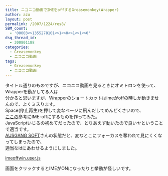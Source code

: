 ```yaml
---
title: ニコニコ動画でIMEをoffするGreasemonkey(Wrapper)
author: azu
layout: post
permalink: /2007/1224/res8/
SBM_count:
  - '00003<>1355278101<>1<>0<>1<>1<>0'
dsq_thread_id:
  - 300801188
categories:
  - Greasemonkey
  - ニコニコ動画
tags:
  - Greasemonkey
  - ニコニコ動画
---
```

タイトル通りのものですが、ニコニコ動画を見るときにオミトロンを使って、Wrapperを動かしてる人は  
分かると思いますが、Wrapperのショートカットはimeがoffの時しか動きませんので、よくミスります。  
Space(停止再生)を押して変なページに飛んだしてめんどくさいので、  
[ここの][1]参考にIME-offにするものを作ってみた。  
JavaScriptいじるの初めてだったので、とりあえず動いたので良いヤということで適当です。  
[AUSGANG SOFT][1]さんの状態だと、変なとこにフォーカスを奪われて見にくくなってしまったので、  
適当なidにあわせるようにしました。

[imeoffwin.user.js][2]

画面をクリックするとIMEがONになったりと挙動が怪しいです。

 [1]: http://a-h.parfe.jp/einfach/archives/2006/0905142930.html
 [2]: https://efcl.info/wp-content/uploads/imeoffwin.user.js "imeoffwin.user.js"
